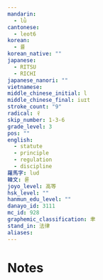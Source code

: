 ```yaml
---
mandarin:
  - lǜ
cantonese:
  - leot6
korean:
  - 률
korean_native: ""
japanese:
  - RITSU
  - RICHI
japanese_nanori: ""
vietnamese:
middle_chinese_initial: l
middle_chinese_final: iuɪt
stroke_count: "9"
radical: 彳
skip_number: 1-3-6
grade_level: 3
pos: ""
english:
  - statute
  - principle
  - regulation
  - discipline
羅馬字: lud
韓文: 룯
joyo_level: 高等
hsk_level: ""
hanmun_edu_level: ""
danayo_id: 3111
mc_id: 928
graphemic_classification: 聿
stand_in: 法律
aliases:
---
```


# Notes

